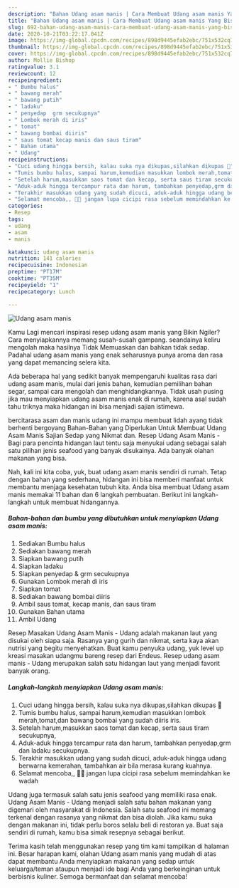 ```yaml
---
description: "Bahan Udang asam manis | Cara Membuat Udang asam manis Yang Bisa Manjain Lidah"
title: "Bahan Udang asam manis | Cara Membuat Udang asam manis Yang Bisa Manjain Lidah"
slug: 692-bahan-udang-asam-manis-cara-membuat-udang-asam-manis-yang-bisa-manjain-lidah
date: 2020-10-21T03:22:17.041Z
image: https://img-global.cpcdn.com/recipes/898d9445efab2ebc/751x532cq70/udang-asam-manis-foto-resep-utama.jpg
thumbnail: https://img-global.cpcdn.com/recipes/898d9445efab2ebc/751x532cq70/udang-asam-manis-foto-resep-utama.jpg
cover: https://img-global.cpcdn.com/recipes/898d9445efab2ebc/751x532cq70/udang-asam-manis-foto-resep-utama.jpg
author: Mollie Bishop
ratingvalue: 3.1
reviewcount: 12
recipeingredient:
- " Bumbu halus"
- " bawang merah"
- " bawang putih"
- " ladaku"
- " penyedap  grm secukupnya"
- " Lombok merah di iris"
- " tomat"
- " bawang bombai diiris"
- " saus tomat kecap manis dan saus tiram"
- " Bahan utama"
- " Udang"
recipeinstructions:
- "Cuci udang hingga bersih, kalau suka nya dikupas,silahkan dikupas 🙂"
- "Tumis bumbu halus, sampai harum,kemudian masukkan lombok merah,tomat,dan bawang bombai yang sudah diiris iris."
- "Setelah harum,masukkan saos tomat dan kecap, serta saus tiram secukupnya,"
- "Aduk-aduk hingga tercampur rata dan harum, tambahkan penyedap,grm dan ladaku secukupnya."
- "Terakhir masukkan udang yang sudah dicuci, aduk-aduk hingga udang berwarna kemerahan, tambahkan air bila merasa kurang kuahnya."
- "Selamat mencoba,, 🥰🥰 jangan lupa cicipi rasa sebelum memindahkan ke wadah"
categories:
- Resep
tags:
- udang
- asam
- manis

katakunci: udang asam manis 
nutrition: 141 calories
recipecuisine: Indonesian
preptime: "PT17M"
cooktime: "PT35M"
recipeyield: "1"
recipecategory: Lunch

---
```



![Udang asam manis](https://img-global.cpcdn.com/recipes/898d9445efab2ebc/751x532cq70/udang-asam-manis-foto-resep-utama.jpg)

Kamu Lagi mencari inspirasi resep udang asam manis yang Bikin Ngiler? Cara menyiapkannya memang susah-susah gampang. seandainya keliru mengolah maka hasilnya Tidak Memuaskan dan bahkan tidak sedap. Padahal udang asam manis yang enak seharusnya punya aroma dan rasa yang dapat memancing selera kita.

Ada beberapa hal yang sedikit banyak mempengaruhi kualitas rasa dari udang asam manis, mulai dari jenis bahan, kemudian pemilihan bahan segar, sampai cara mengolah dan menghidangkannya. Tidak usah pusing jika mau menyiapkan udang asam manis enak di rumah, karena asal sudah tahu triknya maka hidangan ini bisa menjadi sajian istimewa.

bercitarasa asam dan manis udang ini mampu membuat lidah ayang tidak berhenti bergoyang Bahan-Bahan yang Diperlukan Untuk Membuat Udang Asam Manis Sajian Sedap yang Nikmat dan. Resep Udang Asam Manis - Bagi para pencinta hidangan laut tentu saja menyukai udang sebagai salah satu pilihan jenis seafood yang banyak disukainya. Ada banyak olahan makanan yang bisa.


Nah, kali ini kita coba, yuk, buat udang asam manis sendiri di rumah. Tetap dengan bahan yang sederhana, hidangan ini bisa memberi manfaat untuk membantu menjaga kesehatan tubuh kita. Anda bisa membuat Udang asam manis memakai 11 bahan dan 6 langkah pembuatan. Berikut ini langkah-langkah untuk membuat hidangannya.

<!--inarticleads1-->

##### Bahan-bahan dan bumbu yang dibutuhkan untuk menyiapkan Udang asam manis:

1. Sediakan  Bumbu halus
1. Sediakan  bawang merah
1. Siapkan  bawang putih
1. Siapkan  ladaku
1. Siapkan  penyedap &amp; grm secukupnya
1. Gunakan  Lombok merah di iris
1. Siapkan  tomat
1. Sediakan  bawang bombai diiris
1. Ambil  saus tomat, kecap manis, dan saus tiram
1. Gunakan  Bahan utama
1. Ambil  Udang


Resep Masakan Udang Asam Manis - Udang adalah makanan laut yang disukai oleh siapa saja. Rasanya yang gurih dan nikmat, serta kaya akan nutrisi yang begitu menyehatkan. Buat kamu penyuka udang, yuk level up kreasi masakan udangmu bareng resep dari Endeus. Resep udang asam manis - Udang merupakan salah satu hidangan laut yang menjadi favorit banyak orang. 

<!--inarticleads2-->

##### Langkah-langkah menyiapkan Udang asam manis:

1. Cuci udang hingga bersih, kalau suka nya dikupas,silahkan dikupas 🙂
1. Tumis bumbu halus, sampai harum,kemudian masukkan lombok merah,tomat,dan bawang bombai yang sudah diiris iris.
1. Setelah harum,masukkan saos tomat dan kecap, serta saus tiram secukupnya,
1. Aduk-aduk hingga tercampur rata dan harum, tambahkan penyedap,grm dan ladaku secukupnya.
1. Terakhir masukkan udang yang sudah dicuci, aduk-aduk hingga udang berwarna kemerahan, tambahkan air bila merasa kurang kuahnya.
1. Selamat mencoba,, 🥰🥰 jangan lupa cicipi rasa sebelum memindahkan ke wadah


Udang juga termasuk salah satu jenis seafood yang memiliki rasa enak. Udang Asam Manis - Udang menjadi salah satu bahan makanan yang digemari oleh masyarakat di Indonesia. Salah satu seafood ini memang terkenal dengan rasanya yang nikmat dan bisa diolah. Jika kamu suka dengan makanan ini, tidak perlu boros selalu beli di restoran ya. Buat saja sendiri di rumah, kamu bisa simak resepnya sebagai berikut. 

Terima kasih telah menggunakan resep yang tim kami tampilkan di halaman ini. Besar harapan kami, olahan Udang asam manis yang mudah di atas dapat membantu Anda menyiapkan makanan yang sedap untuk keluarga/teman ataupun menjadi ide bagi Anda yang berkeinginan untuk berbisnis kuliner. Semoga bermanfaat dan selamat mencoba!

